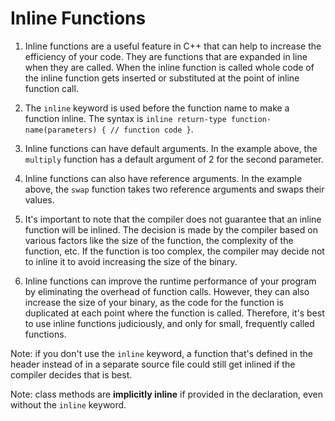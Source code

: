 # Inline Functions

1. Inline functions are a useful feature in C++ that can help to increase the efficiency of your code. They are functions that are expanded in line when they are called. When the inline function is called whole code of the inline function gets inserted or substituted at the point of inline function call.

2. The `inline` keyword is used before the function name to make a function inline. The syntax is `inline return-type function-name(parameters) { // function code }`.

3. Inline functions can have default arguments. In the example above, the `multiply` function has a default argument of 2 for the second parameter.

4. Inline functions can also have reference arguments. In the example above, the `swap` function takes two reference arguments and swaps their values.

5. It's important to note that the compiler does not guarantee that an inline function will be inlined. The decision is made by the compiler based on various factors like the size of the function, the complexity of the function, etc. If the function is too complex, the compiler may decide not to inline it to avoid increasing the size of the binary.

6. Inline functions can improve the runtime performance of your program by eliminating the overhead of function calls. However, they can also increase the size of your binary, as the code for the function is duplicated at each point where the function is called. Therefore, it's best to use inline functions judiciously, and only for small, frequently called functions.

Note: if you don't use the `inline` keyword, a function that's defined in the header instead of in a separate source file could still get inlined if the compiler decides that is best.

Note: class methods are __implicitly inline__ if provided in the declaration, even without the `inline` keyword.
